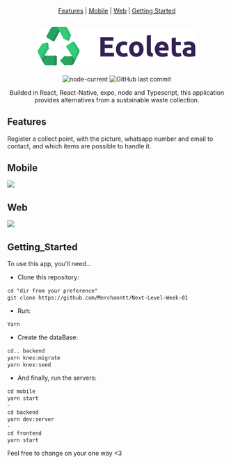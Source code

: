 <div align="center">

[Features](#Features) |
[Mobile](#Mobile) |
[Web](#Web) |
[Getting Started](#Getting_Started)

## <img src='./frontend/src/assets/logo.svg'/>

![node-current](https://img.shields.io/node/v/package)
![GitHub last commit](https://img.shields.io/github/last-commit/Merchanntt/Next-Level-Week-01)


Builded in React, React-Native, expo, node and Typescript, this application provides alternatives from a sustainable waste collection.

</div>

## Features

Register a collect point, with the picture, whatsapp number and email to contact, and which items are possible to handle it.

## Mobile
  
![](https://media.giphy.com/media/ohzsgkKEm2BYUkeGAN/giphy.gif)


## Web

![](https://media.giphy.com/media/EVknibfJQL6nUYUdUr/giphy.gif)

## Getting_Started
To use this app, you'll need...

- Clone this repository: 
```shell
cd "dir from your preference"
git clone https://github.com/Merchanntt/Next-Level-Week-01
``` 
- Run: 
```shell
Yarn
```
- Create the dataBase:
```shell
cd.. backend
yarn knex:migrate
yarn knex:seed
```
- And finally, run the servers:
```shell
cd mobile
yarn start
-
cd backend
yarn dev:server
-
cd frontend
yarn start
```

Feel free to change on your one way <3
